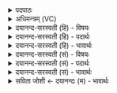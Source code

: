 <details><summary>पदपाठः</summary>

यः। वः॒। शि॒वत॑म॒ इति॑ शि॒वऽत॑मः। रसः॑। तस्य॑। भा॒ज॒य॒त॒। इ॒ह। नः॒। उ॒श॒तीरिवेत्यु॑श॒तीःऽइ॑व। मा॒तरः॑। १५।
</details>

<details><summary>अधिमन्त्रम् (VC)</summary>

- आपो देवताः
- सिन्धुद्वीप ऋषिः
- गायत्री
- षड्जः
</details>

<details><summary>दयानन्द-सरस्वती (हि) - विषयः</summary>

फिर उसी विषय को अगले मन्त्र में कहा है ॥
</details>

<details><summary>दयानन्द-सरस्वती (हि) - पदार्थः</summary>

पदार्थान्वयभाषाः -  हे श्रेष्ठ स्त्रियो ! (यः) जो (वः) तुम्हारा (शिवतमः) अतिशय कल्याणकारी (रसः) आनन्दवर्द्धक स्नेहरूप रस है (तस्य) उसका (इह) इस जगत् में (नः) हमको (उशतीरिव, मातरः) पुत्रों की कामना करनेवाली माताओं के तुल्य (भाजयत) सेवा कराओ ॥१५ ॥
</details>

<details><summary>दयानन्द-सरस्वती (हि) - भावार्थः</summary>

भावार्थभाषाः -  इस मन्त्र में उपमालङ्कार है। जो होम आदि से जल शुद्ध किये जावें तो ये माता जैसे सन्तानों वा पतिव्रता स्त्रियाँ अपने पतियों को सुखी करती हैं, वैसे सब प्राणियों को सुखी करते हैं ॥१५ ॥
</details>

<details><summary>दयानन्द-सरस्वती (सं) - विषयः</summary>

पुनस्तमेव विषयमाह ॥
</details>

<details><summary>दयानन्द-सरस्वती (सं) - पदार्थः</summary>

पदार्थान्वयभाषाः -  हे सत्स्त्रियो ! यो वः शिवतमो रसोऽस्ति तस्येह नो मातरः पुत्रानुशतीरिव भाजयत ॥१५ ॥
</details>

<details><summary>दयानन्द-सरस्वती (सं) - भावार्थः</summary>

भावार्थभाषाः -  यदि होमादिनाऽऽपः शुद्धाः क्रियेरँस्तर्ह्येता मातरोऽपत्यानीव पतिव्रता पतीनिव सर्वान् प्राणिनस्सुखयन्ति ॥१५ ॥
</details>

<details><summary>सविता जोशी ← दयानन्दः (म) - भावार्थः</summary>

भावार्थभाषाः -  या मंत्रात उपमालंकार आहे. जसे माता आपल्या संतानांना किंवा पतिव्रता स्रिया आपल्या पतींना सुखी करतात तसे जे लोक होम वगैरे करून जलशुद्धी करतात ते सर्व प्राण्यांना सुखी करतात.
</details>